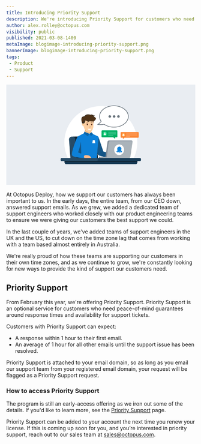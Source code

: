 ```yaml
---
title: Introducing Priority Support
description: We're introducing Priority Support for customers who need guaranteed support turnaround times from Octopus Deploy.
author: alex.rolley@octopus.com
visibility: public
published: 2021-03-08-1400
metaImage: blogimage-introducing-priority-support.png
bannerImage: blogimage-introducing-priority-support.png
tags:
 - Product
 - Support
---
```


![Introducing priority support](blogimage-introducing-priority-support.png)

At Octopus Deploy, how we support our customers has always been important to us. In the early days, the entire team, from our CEO down, answered support emails. As we grew, we added a dedicated team of support engineers who worked closely with our product engineering teams to ensure we were giving our customers the best support we could.

In the last couple of years, we've added teams of support engineers in the UK and the US, to cut down on the time zone lag that comes from working with a team based almost entirely in Australia.

We're really proud of how these teams are supporting our customers in their own time zones, and as we continue to grow, we're constantly looking for new ways to provide the kind of support our customers need.

## Priority Support 

From February this year, we're offering Priority Support. Priority Support is an optional service for customers who need peace-of-mind guarantees around response times and availability for support tickets.

Customers with Priority Support can expect: 
- A response within 1 hour to their first email.
- An average of 1 hour for all other emails until the support issue has been resolved. 

Priority Support is attached to your email domain, so as long as you email our support team from your registered email domain, your request will be flagged as a Priority Support request.

### How to access Priority Support

The program is still an early-access offering as we iron out some of the details. If you'd like to learn more, see the [Priority Support](https://octopus.com/priority-support) page. 

Priority Support can be added to your account the next time you renew your license. If this is coming up soon for you, and you’re interested in priority support, reach out to our sales team at sales@octopus.com.

